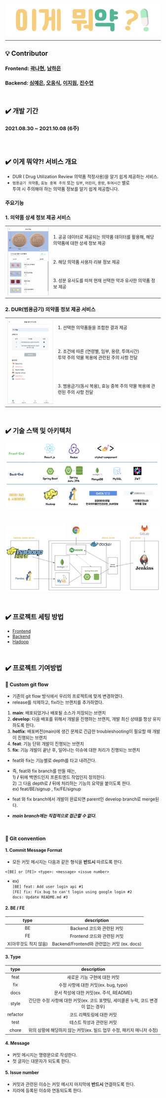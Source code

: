 <img src="./exec/assets/logo.png" width="500">

<hr>

## :bulb: Contributor
### Frontend: [곽나현](https://github.com/moongchi98), [남하은](https://github.com/haeunnam)
### Backend: [심예은](https://github.com/Shimyeeun), [오웅식](https://github.com/woongsikOH), [이지원](https://github.com/Lee-Ji-won), [진수연](https://github.com/jjuyeon)

<br>

## :heavy_check_mark: 개발 기간
### 2021.08.30 ~ 2021.10.08 (6주)
<br><br>

## :heavy_check_mark: 이게 뭐약?! 서비스 개요
- DUR ( Drug Utilization Review 의약품 적정사용)을 알기 쉽게 제공하는 서비스.
- `범용금기 의약품`, `효능 중복 주의` 또는 `임부`, `어린이`, `용량`, `투여시간` 별로 <br> 투여 시 주의해야 하는 의약품 정보를 알기 쉽게 제공합니다.

### 주요기능
### 1. 의약품 상세 정보 제공 서비스
<table>
    <tbody>
        <tr>
            <td rowspan=4>
            <img src="./exec/assets/search_similar.png" width="200">
            </td>
        </tr>
        <tr>
            <td>1. 공공 데이터로 제공되는 의약품 데이터를 활용해, 해당 의약품에 대한 상세 정보 제공</td>
        </tr>
        <tr>
            <td>2. 해당 의약품 사용자 리뷰 정보 제공</td>
        </tr>
        <tr>
            <td>3. 성분 유사도를 따져 현재 선택한 약과 유사한 의약품 정보 제공</td>
        </tr>
    </tbody>
</table>

### 2. DUR(범용금기) 의약품 정보 제공 서비스
<table>
    <tbody>
        <tr>
            <td rowspan=4>
            <img src="./exec/assets/search_dur.png" width="200">
            </td>
        </tr>
        <tr>
            <td>1. 선택한 의약품들을 조합한 결과 제공</td>
        </tr>
        <tr>
            <td>2. 조건에 따른 (연령별, 임부, 용량, 투여시간) <br> 투약 주의 약물 복용에 관련된 주의 사항 전달</td>
        </tr>
        <tr>
            <td>3. 범용금기(동시 복용), 효능 중복 주의 약물 복용에 관련된 주의 사항 전달</td>
        </tr>
    </tbody>
</table>

<br>

## :heavy_check_mark: 기술 스택 및 아키텍처
![tech_stack](./exec/assets/wtm_tech_stack.png)

<br>

![architecture](./exec/assets/wtm_architecture.png)

<br>

## :heavy_check_mark: 프로젝트 세팅 방법
- [Frontend](./frontend/README.md)
- [Backend](./backend/README.md)
- [Hadoop](./hadoop/README.md)

<br>

## :heavy_check_mark: 프로젝트 기여방법
### :rocket: Custom git flow
- 기존의 git flow 방식에서 우리의 프로젝트에 맞게 변경하였다.
- release를 삭제하고, fix라는 브랜치를 추가하였다.
1. **main**: 배포되었거나 배포될 소스가 저장되는 브랜치
2. **develop**: 다음 배포를 위해서 개발을 진행하는 브랜치, 개발 최신 상태를 항상 유지하도록 한다.
3. **hotfix**: 배포버전(main)에 생긴 문제로 긴급한 troubleshooting이 필요할 때 개발이 진행되는 브랜치
4. **feat**: 기능 단위 개발이 진행되는 브랜치
5. **fix**: 기능 개발이 끝난 후, 일어나는 이슈에 대한 처리가 진행되는 브랜치

- feat와 fix는 기능별로 depth를 타고 내려간다.

- 즉, feat와 fix branch를 만들 때는, <br> 1) **/** 뒤에 백엔드인지 프론트엔드 작업인지 정의한다. <br> 2) 그 다음 depth로 **/** 뒤에 처리하는 기능의 요약을 붙이도록 한다. <br>ex) feat/BE/signup , fix/FE/signup

- feat 와 fix branch에서 개발이 완료되면 parent인 develop branch로 merge된다.

- ***main branch에는 직접적으로 접근할 수 없다.***

<br>

### :rocket: Git convention
#### 1. Commit Message Format
- 모든 커밋 메시지는 다음과 같은 형식을 **반드시** 따르도록 한다.
```
<[BE] or [FE]> <type>: <message> <issue number>
```
- ex) <br> `[BE] feat: Add user login api #1`
<br> `[FE] fix: Fix bug to can't login using google login #2`
<br> `docs: Update README.md #3`

#### 2. BE / FE
|         type          |                 description                 |
| :-------------------: | :-----------------------------------------: |
|          BE           |         Backend 코드와 관련된 커밋          |
|          FE           |         Frontend 코드와 관련된 커밋         |
| X(아무것도 적지 않음) | Backend/Frontend와 관련없는 커밋 (ex. docs) |

#### 3. Type
|   type   |                                     description                                     |
| :------: | :---------------------------------------------------------------------------------: |
|   feat   |                            새로운 기능 구현에 대한 커밋                             |
|   fix    |                        수정 사항에 대한 커밋(ex. bug, typo)                         |
|   docs   |                       문서 작성에 대한 커밋(ex. 주석, README)                       |
|  style   | 간단한 수정 사항에 대한 커밋(ex. 코드 포맷팅, 세미콜론 누락, 코드 변경이 없는 경우) |
| refactor |                              코드 리펙토링에 대한 커밋                              |
|   test   |                              테스트 작성과 관련된 커밋                              |
|  chore   |                      위의 상황에 해당하지 않는 커밋(ex. 빌드 업무 수정, 패키지 매니저 수정)  |

#### 4. Message
- 커밋 메시지는 명령문으로 작성한다.
- 첫 글자는 대문자가 되도록 한다.

#### 5. Issue number
- 커밋과 관련된 이슈는 커밋 메시지 마지막에 **반드시** 연결하도록 한다.
- 지라에 등록된 이슈와 연동되도록 한다.
